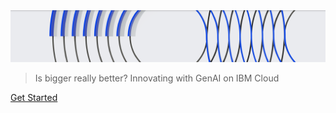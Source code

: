 <img src="../header.jpg">

> Is bigger really better? Innovating with GenAI on IBM Cloud

[Get Started](#main)
